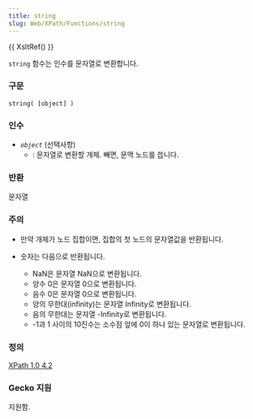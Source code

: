 ```yaml
---
title: string
slug: Web/XPath/Functions/string
---
```


{{ XsltRef() }}

`string` 함수는 인수를 문자열로 변환합니다.

### 구문

```
string( [object] )
```

### 인수

- _`object`_
  (선택사항)
  - : 문자열로 변환할 개체. 빼면, 문맥 노드를 씁니다.

### 반환

문자열

### 주의

- 만약 개체가 노드 집합이면, 집합의 첫 노드의 문자열값을 반환됩니다.
- 숫자는 다음으로 반환됩니다.

  - NaN은 문자열 NaN으로 변환됩니다.
  - 양수 0은 문자열 0으로 변환됩니다.
  - 음수 0은 문자열 0으로 변환됩니다.
  - 양의 무한대(infinity)는 문자열 Infinity로 변환됩니다.
  - 음의 무한대는 문자열 -Infinity로 변환됩니다.
  - \-1과 1 사이의 10진수는 소수점 앞에 0이 하나 있는 문자열로 변환됩니다.

### 정의

[XPath 1.0 4.2](http://www.w3.org/TR/xpath#function-string)

### Gecko 지원

지원함.
